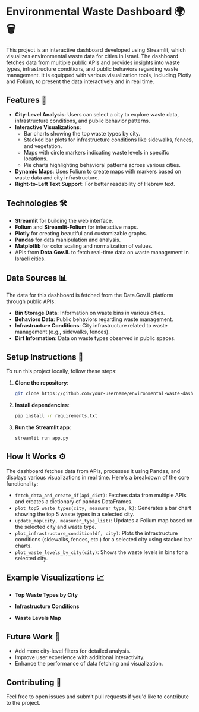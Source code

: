 # Environmental Waste Dashboard 🌍🗑️

This project is an interactive dashboard developed using Streamlit, which visualizes environmental waste data for cities in Israel. The dashboard fetches data from multiple public APIs and provides insights into waste types, infrastructure conditions, and public behaviors regarding waste management. It is equipped with various visualization tools, including Plotly and Folium, to present the data interactively and in real time.

## Features 🚀

- **City-Level Analysis**: Users can select a city to explore waste data, infrastructure conditions, and public behavior patterns.
- **Interactive Visualizations**:
  - Bar charts showing the top waste types by city.
  - Stacked bar plots for infrastructure conditions like sidewalks, fences, and vegetation.
  - Maps with circle markers indicating waste levels in specific locations.
  - Pie charts highlighting behavioral patterns across various cities.
- **Dynamic Maps**: Uses Folium to create maps with markers based on waste data and city infrastructure.
- **Right-to-Left Text Support**: For better readability of Hebrew text.

## Technologies 🛠️

- **Streamlit** for building the web interface.
- **Folium** and **Streamlit-Folium** for interactive maps.
- **Plotly** for creating beautiful and customizable graphs.
- **Pandas** for data manipulation and analysis.
- **Matplotlib** for color scaling and normalization of values.
- APIs from **Data.Gov.IL** to fetch real-time data on waste management in Israeli cities.

## Data Sources 📊

The data for this dashboard is fetched from the Data.Gov.IL platform through public APIs:

- **Bin Storage Data**: Information on waste bins in various cities.
- **Behaviors Data**: Public behaviors regarding waste management.
- **Infrastructure Conditions**: City infrastructure related to waste management (e.g., sidewalks, fences).
- **Dirt Information**: Data on waste types observed in public spaces.

## Setup Instructions 🔧

To run this project locally, follow these steps:

1. **Clone the repository**:

    ```bash
    git clone https://github.com/your-username/environmental-waste-dashboard.git
    ```

2. **Install dependencies**:

    ```bash
    pip install -r requirements.txt
    ```

3. **Run the Streamlit app**:

    ```bash
    streamlit run app.py
    ```

## How It Works ⚙️

The dashboard fetches data from APIs, processes it using Pandas, and displays various visualizations in real time. Here's a breakdown of the core functionality:

- `fetch_data_and_create_df(api_dict)`: Fetches data from multiple APIs and creates a dictionary of pandas DataFrames.
- `plot_top5_waste_types(city, measurer_type, k)`: Generates a bar chart showing the top 5 waste types in a selected city.
- `update_map(city, measurer_type_list)`: Updates a Folium map based on the selected city and waste type.
- `plot_infrastructure_condition(df, city)`: Plots the infrastructure conditions (sidewalks, fences, etc.) for a selected city using stacked bar charts.
- `plot_waste_levels_by_city(city)`: Shows the waste levels in bins for a selected city.

## Example Visualizations 📈

- **Top Waste Types by City**
  
- **Infrastructure Conditions**

- **Waste Levels Map**

## Future Work 🚧

- Add more city-level filters for detailed analysis.
- Improve user experience with additional interactivity.
- Enhance the performance of data fetching and visualization.

## Contributing 🤝

Feel free to open issues and submit pull requests if you'd like to contribute to the project.
